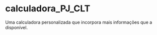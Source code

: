 # calculadora_PJ_CLT
Uma calculadora personalizada que incorpora mais informações que a disponível. 
